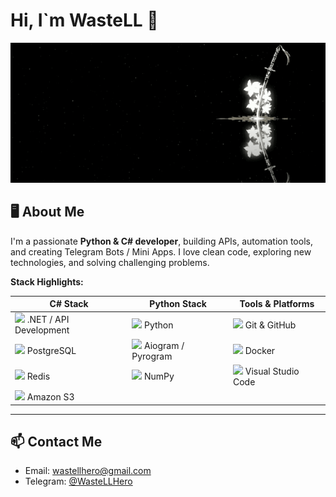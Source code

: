 # Hi, I`m WasteLL 👋
![Приветствие](https://github.com/WasteLLHero/WasteLLHero/raw/main/profile_katana.gif)

## 🖥️ About Me
I'm a passionate **Python & C# developer**, building APIs, automation tools, and creating Telegram Bots / Mini Apps. I love clean code, exploring new technologies, and solving challenging problems.

**Stack Highlights:**

| C# Stack | Python Stack | Tools & Platforms |
| -------- | ------------ | ---------------- |
| <img src="https://cdn.jsdelivr.net/gh/devicons/devicon/icons/dotnetcore/dotnetcore-original.svg" width="30"/> .NET / API Development | <img src="https://cdn.jsdelivr.net/gh/devicons/devicon/icons/python/python-original.svg" width="30"/> Python | <img src="https://cdn.jsdelivr.net/gh/devicons/devicon/icons/git/git-original.svg" width="30"/> Git & GitHub |
| <img src="https://cdn.jsdelivr.net/gh/devicons/devicon/icons/postgresql/postgresql-original.svg" width="30"/> PostgreSQL | <img src="https://cdn.jsdelivr.net/gh/devicons/devicon/icons/python/python-original.svg" width="30"/> Aiogram / Pyrogram | <img src="https://cdn.jsdelivr.net/gh/devicons/devicon/icons/docker/docker-original.svg" width="30"/> Docker |
| <img src="https://cdn.jsdelivr.net/gh/devicons/devicon/icons/redis/redis-original.svg" width="30"/> Redis | <img src="https://cdn.jsdelivr.net/gh/devicons/devicon/icons/numpy/numpy-original.svg" width="30"/> NumPy | <img src="https://cdn.jsdelivr.net/gh/devicons/devicon/icons/visualstudio/visualstudio-plain.svg" width="30"/> Visual Studio Code |
| <img src="https://cdn.jsdelivr.net/gh/devicons/devicon/icons/amazonwebservices/amazonwebservices-original.svg" width="30"/> Amazon S3 | | |

---

## 📫 Contact Me
- Email: wastellhero@gmail.com  
- Telegram: [@WasteLLHero](https://t.me/WasteLLHero)  
